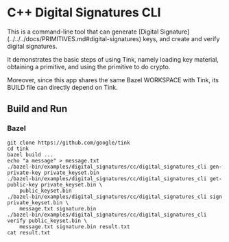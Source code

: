 # C++ Digital Signatures CLI

This is a command-line tool that can generate [Digital Signature]
(../../../docs/PRIMITIVES.md#digital-signatures) keys, and create and
verify digital signatures.

It demonstrates the basic steps of using Tink, namely loading key material,
obtaining a primitive, and using the primitive to do crypto.

Moreover, since this app shares the same Bazel WORKSPACE with Tink, its BUILD
file can directly depend on Tink.

## Build and Run

### Bazel

```shell
git clone https://github.com/google/tink
cd tink
bazel build ...
echo "a message" > message.txt
./bazel-bin/examples/digital_signatures/cc/digital_signatures_cli gen-private-key private_keyset.bin
./bazel-bin/examples/digital_signatures/cc/digital_signatures_cli get-public-key private_keyset.bin \
    public_keyset.bin
./bazel-bin/examples/digital_signatures/cc/digital_signatures_cli sign private_keyset.bin \
    message.txt signature.bin
./bazel-bin/examples/digital_signatures/cc/digital_signatures_cli verify public_keyset.bin \
    message.txt signature.bin result.txt
cat result.txt
```
